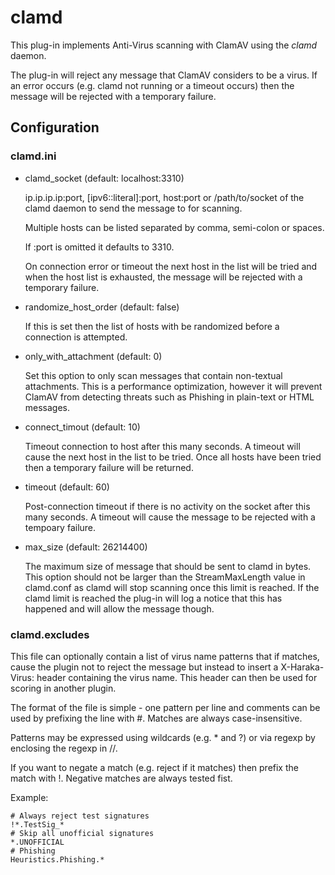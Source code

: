clamd
=====

This plug-in implements Anti-Virus scanning with ClamAV using the *clamd*
daemon.

The plug-in will reject any message that ClamAV considers to be a virus.
If an error occurs (e.g. clamd not running or a timeout occurs) then the 
message will be rejected with a temporary failure.  

Configuration
-------------

### clamd.ini

* clamd_socket                                  (default: localhost:3310)

  ip.ip.ip.ip:port, [ipv6::literal]:port, host:port or /path/to/socket of
  the clamd daemon to send the message to for scanning.

  Multiple hosts can be listed separated by comma, semi-colon or spaces.

  If :port is omitted it defaults to 3310.

  On connection error or timeout the next host in the list will be tried
  and when the host list is exhausted, the message will be rejected with 
  a temporary failure.


* randomize_host_order                          (default: false)

  If this is set then the list of hosts with be randomized before a 
  connection is attempted.


* only_with_attachment                          (default: 0)

  Set this option to only scan messages that contain non-textual 
  attachments.  This is a performance optimization, however it will
  prevent ClamAV from detecting threats such as Phishing in plain-text
  or HTML messages.


* connect_timout                                (default: 10)

  Timeout connection to host after this many seconds.  A timeout will
  cause the next host in the list to be tried.  Once all hosts have 
  been tried then a temporary failure will be returned.


* timeout                                       (default: 60)

  Post-connection timeout if there is no activity on the socket after
  this many seconds.  A timeout will cause the message to be rejected
  with a tempoary failure.


* max_size                                      (default: 26214400)

  The maximum size of message that should be sent to clamd in bytes.
  This option should not be larger than the StreamMaxLength value in
  clamd.conf as clamd will stop scanning once this limit is reached.
  If the clamd limit is reached the plug-in will log a notice that
  this has happened and will allow the message though.


### clamd.excludes

  This file can optionally contain a list of virus name patterns
  that if matches, cause the plugin not to reject the message but
  instead to insert a X-Haraka-Virus: header containing the virus
  name.  This header can then be used for scoring in another plugin.

  The format of the file is simple - one pattern per line and 
  comments can be used by prefixing the line with #.  Matches are
  always case-insensitive.

  Patterns may be expressed using wildcards (e.g. * and ?) or 
  via regexp by enclosing the regexp in //.

  If you want to negate a match (e.g. reject if it matches) then
  prefix the match with !.  Negative matches are always tested 
  fist.

  Example:

  `````
# Always reject test signatures
!*.TestSig_*
# Skip all unofficial signatures
*.UNOFFICIAL
# Phishing
Heuristics.Phishing.*
  `````

